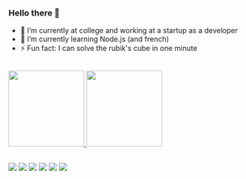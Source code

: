 ### Hello there 👋

- 🔭 I’m currently at college and working at a startup as a developer
- 🌱 I’m currently learning Node.js (and french)
- ⚡ Fun fact: I can solve the rubik's cube in one minute
##
 <div>
  <a href="https://github.com/RobertoGarrahan">
  <img height="150em" src="https://github-readme-stats.vercel.app/api?username=RobertoGarrahan&show_icons=true&theme=blue-green&include_all_commits=true&count_private=true"/>
  <img height="150em" src="https://github-readme-stats.vercel.app/api/top-langs/?username=RobertoGarrahan&layout=compact&langs_count=7&theme=blue-green"/>
</div>
  
  ##
  
  <div>
  <a href="https://instagram.com/robertogarrahan" target="_blank"><img src="https://img.shields.io/badge/-Instagram-%23E4405F?style=for-the-badge&logo=instagram&logoColor=white" target="_blank"></a>
 <a href="https://discord.gg/DJYsDeUDqz" target="_blank"><img src="https://img.shields.io/badge/Discord-7289DA?style=for-the-badge&logo=discord&logoColor=white" target="_blank"></a> 
  <a href = "mailto:robertogarrahan.dev@gmail.com"><img src="https://img.shields.io/badge/-Gmail-%23333?style=for-the-badge&logo=gmail&logoColor=white" target="_blank"></a>
  <a href="https://www.linkedin.com/in/robertogarrahan" target="_blank"><img src="https://img.shields.io/badge/-LinkedIn-%230077B5?style=for-the-badge&logo=linkedin&logoColor=white" target="_blank"></a>
  <a href = "https://steamcommunity.com/id/roberto_go93/"><img src="https://img.shields.io/badge/Steam-000000?style=for-the-badge&logo=steam&logoColor=white" target="_blank"></a>
  <a href = "https://open.spotify.com/playlist/1PDs7aJGPqUgLX4eQPszn6?si=be9207568fa046e2"><img src="https://img.shields.io/badge/Spotify-1ED760?&style=for-the-badge&logo=spotify&logoColor=white"></a>
</div>
  
  

